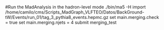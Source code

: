#Run the MadAnalysis in the hadron-level mode
./bin/ma5 -H
import /home/camilo/cms/Scripts_MadGraph_VLFTEO/Datos/BackGround-tW/Events/run_01/tag_3_pythia8_events.hepmc.gz
set main.merging.check = true
set main.merging.njets = 4
submit merging_test
